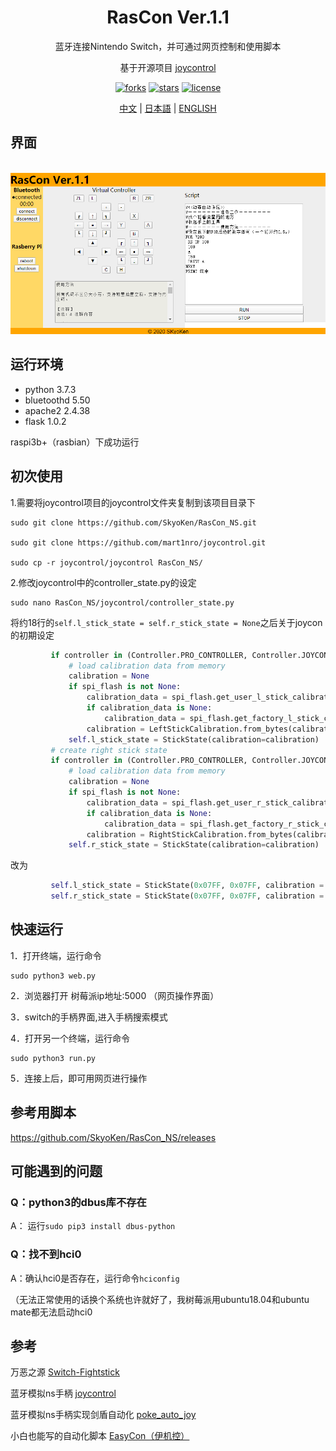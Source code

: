 <div align="center">
  <h1>RasCon Ver.1.1</h1>
  <p>蓝牙连接Nintendo Switch，并可通过网页控制和使用脚本</p>
  <p>基于开源项目  <a href="https://github.com/mart1nro/joycontrol">joycontrol</a></p>
  <p>
  <a href="https://github.com/SkyoKen/RasCon_NS"><img src="https://img.shields.io/github/forks/SkyoKen/RasCon_NS.svg" alt="forks"></a>
  <a href="https://github.com/SkyoKen/RasCon_NS"><img src="https://img.shields.io/github/stars/SkyoKen/RasCon_NS.svg" alt="stars"></a>
  <a href="https://github.com/SkyoKen/RasCon_NS"><img src="https://img.shields.io/github/license/SkyoKen/RasCon_NS.svg" alt="license"></a>
  </p>
  <p>
  <a href="https://github.com/SkyoKen/RasCon_NS/blob/master/README.md">中文</a> | 
  <a href="https://github.com/SkyoKen/RasCon_NS/blob/master/README_JP.md">日本語</a> | 
  <a href="https://github.com/SkyoKen/RasCon_NS/blob/master/README_EN.md">ENGLISH</a>
</p>
</div>

## 界面
<br/>
<img src="image.png">
<br/>

## 运行环境 
* python 3.7.3
* bluetoothd 5.50
* apache2 2.4.38  
* flask 1.0.2 

raspi3b+（rasbian）下成功运行

## 初次使用
1.需要将joycontrol项目的joycontrol文件夹复制到该项目目录下
```
sudo git clone https://github.com/SkyoKen/RasCon_NS.git

sudo git clone https://github.com/mart1nro/joycontrol.git

sudo cp -r joycontrol/joycontrol RasCon_NS/
```
2.修改joycontrol中的controller_state.py的设定
```
sudo nano RasCon_NS/joycontrol/controller_state.py
```
将约18行的`self.l_stick_state = self.r_stick_state = None`之后关于joycon的初期设定

```python
         if controller in (Controller.PRO_CONTROLLER, Controller.JOYCON_L):
             # load calibration data from memory
             calibration = None
             if spi_flash is not None:
                 calibration_data = spi_flash.get_user_l_stick_calibration()
                 if calibration_data is None:
                     calibration_data = spi_flash.get_factory_l_stick_calibration()
                 calibration = LeftStickCalibration.from_bytes(calibration_data)
             self.l_stick_state = StickState(calibration=calibration)
         # create right stick state
         if controller in (Controller.PRO_CONTROLLER, Controller.JOYCON_R):
             # load calibration data from memory
             calibration = None
             if spi_flash is not None:
                 calibration_data = spi_flash.get_user_r_stick_calibration()
                 if calibration_data is None:
                     calibration_data = spi_flash.get_factory_r_stick_calibration()
                 calibration = RightStickCalibration.from_bytes(calibration_data)
             self.r_stick_state = StickState(calibration=calibration)
```
改为

```python
         self.l_stick_state = StickState(0x07FF, 0x07FF, calibration = _StickCalibration(0x07FF, 0x07FF, 0x07FF, 0x07FF, 0x07FF, 0x07FF))
         self.r_stick_state = StickState(0x07FF, 0x07FF, calibration = _StickCalibration(0x07FF, 0x07FF, 0x07FF, 0x07FF, 0x07FF, 0x07FF))
```
## 快速运行
1．打开终端，运行命令
```
sudo python3 web.py
```
2．浏览器打开 树莓派ip地址:5000 （网页操作界面）

3．switch的手柄界面,进入手柄搜索模式

4．打开另一个终端，运行命令
```
sudo python3 run.py
```
5．连接上后，即可用网页进行操作

## 参考用脚本
https://github.com/SkyoKen/RasCon_NS/releases

## 可能遇到的问题

### Q：python3的dbus库不存在

A： 运行`sudo pip3 install dbus-python`

### Q：找不到hci0
A：确认hci0是否存在，运行命令`hciconfig`

（无法正常使用的话换个系统也许就好了，我树莓派用ubuntu18.04和ubuntu mate都无法启动hci0

## 参考
万恶之源 [Switch-Fightstick](https://github.com/progmem/Switch-Fightstick)

蓝牙模拟ns手柄 [joycontrol](https://github.com/mart1nro/joycontrol)

蓝牙模拟ns手柄实现剑盾自动化 [poke_auto_joy](https://github.com/xxwsL/poke_auto_joy)

小白也能写的自动化脚本 [EasyCon（伊机控）](https://github.com/nukieberry/PokemonTycoon)




